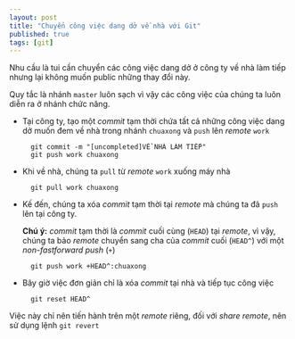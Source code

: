 ```yaml
---
layout: post
title: "Chuyển công việc dang dở về nhà với Git"
published: true
tags: [git]
---
```


Nhu cầu là tui cần chuyển các công việc dang dở ở công ty về nhà làm tiếp nhưng
lại không muốn public những thay đổi này.

Quy tắc là nhánh `master` luôn sạch vì vậy các công việc của chúng ta luôn diễn
ra ở nhánh chức năng.

- Tại công ty, tạo một *commit* tạm thời chứa tất cả những công việc dang dở muốn
  đem về nhà trong nhánh `chuaxong` và `push` lên *remote* `work`

        git commit -m "[uncompleted]VỀ NHÀ LÀM TIẾP"
        git push work chuaxong

- Khi về nhà, chúng ta `pull` từ *remote* `work` xuống máy nhà

        git pull work chuaxong

- Kế đến, chúng ta xóa *commit* tạm thời tại *remote* mà chúng ta đã `push` lên
  tại công ty. 
  
  **Chú ý:** *commit* tạm thời là *commit* cuối cùng (`HEAD`) tại
  *remote*, vì vậy, chúng ta bảo *remote* chuyển sang cha của *commit* cuối
  (`HEAD^`) với một *non-fastforward push* (`+`)

        git push work +HEAD^:chuaxong

- Bây giờ việc đơn giản chỉ là xóa *commit* tại nhà và tiếp tục công việc

        git reset HEAD^

Việc này chỉ nên tiến hành trên một *remote* riêng, đối với *share remote*, nên
sử dụng lệnh `git revert`
